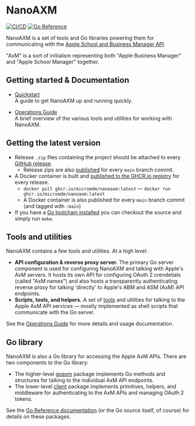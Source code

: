 # NanoAXM

[![CI/CD](https://github.com/micromdm/nanoaxm/actions/workflows/on-push-pr.yml/badge.svg)](https://github.com/micromdm/nanoaxm/actions/workflows/on-push-pr.yml) [![Go Reference](https://pkg.go.dev/badge/github.com/micromdm/nanoaxm.svg)](https://pkg.go.dev/github.com/micromdm/nanoaxm)

NanoAXM is a set of tools and Go libraries powering them for communicating with the [Apple School and Business Manager API](https://developer.apple.com/documentation/apple-school-and-business-manager-api).

"AxM" is a sort of initialism representing both "Apple Business Manager" and "Apple School Manager" together.

## Getting started & Documentation

- [Quickstart](docs/quickstart.md)  
A guide to get NanoAXM up and running quickly.

- [Operations Guide](docs/operations-guide.md)  
A brief overview of the various tools and utilities for working with NanoAXM.

## Getting the latest version

* Release `.zip` files containing the project should be attached to every [GitHub release](https://github.com/micromdm/nanoaxm/releases).
  * Release zips are also [published](https://github.com/micromdm/nanoaxm/actions) for every `main` branch commit.
* A Docker container is built and [published to the GHCR.io registry](http://ghcr.io/micromdm/nanoaxm) for every release.
  * `docker pull ghcr.io/micromdm/nanoaxm:latest` — `docker run ghcr.io/micromdm/nanoaxm:latest`
  * A Docker container is also published for every `main` branch commit (and tagged with `:main`)
* If you have a [Go toolchain installed](https://go.dev/doc/install) you can checkout the source and simply run `make`.

## Tools and utilities

NanoAXM contains a few tools and utilities. At a high level:

- **API configuration & reverse proxy server.** The primary Go server component is used for configuring NanoAXM and talking with Apple's AxM servers. It hosts its own API for configuring OAuth 2 crendetials (called "AxM names") and also hosts a transparently authenticating reverse proxy for talking 'directly' to Apple's ABM and ASM (AxM) API endpoints.
- **Scripts, tools, and helpers.** A set of [tools](tools) and utilities for talking to the Apple AxM API services — mostly implemented as shell scripts that communicate with the Go server.

See the [Operations Guide](docs/operations-guide.md) for more details and usage documentation.

## Go library

NanoAXM is also a Go library for accessing the Apple AxM APIs. There are two components to the Go library:

* The higher-level [goaxm](https://pkg.go.dev/github.com/micromdm/nanoaxm/goaxm) package implements Go methods and structures for talking to the individual AxM API endpoints.
* The lower-level [client](https://pkg.go.dev/github.com/micromdm/nanoaxm/client) package implements primitives, helpers, and middleware for authenticating to the AxM APIs and managing OAuth 2 tokens.

See the [Go Reference documentation](https://pkg.go.dev/github.com/micromdm/nanoaxm) (or the Go source itself, of course) for details on these packages.
